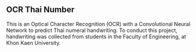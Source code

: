## OCR Thai Number
  This is an Optical Character Recognition (OCR) with a Convolutional Neural Network to predict Thai numeral handwriting. To conduct this project, handwriting was collected from students in the Faculty of Engineering, at Khon Kaen University.
